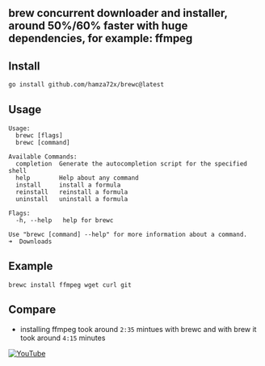 ## brew concurrent downloader and installer, around 50%/60% faster with huge dependencies, for example: ffmpeg

## Install

```sh
go install github.com/hamza72x/brewc@latest
```

## Usage

```
Usage:
  brewc [flags]
  brewc [command]

Available Commands:
  completion  Generate the autocompletion script for the specified shell
  help        Help about any command
  install     install a formula
  reinstall   reinstall a formula
  uninstall   uninstall a formula

Flags:
  -h, --help   help for brewc

Use "brewc [command] --help" for more information about a command.
➜  Downloads
```

## Example

```
brewc install ffmpeg wget curl git
```

## Compare

- installing ffmpeg took around `2:35` mintues with brewc and with brew it took around `4:15` minutes

[![YouTube](https://img.youtube.com/vi/pWdNpOwtV_k/0.jpg)](https://youtu.be/pWdNpOwtV_k)
